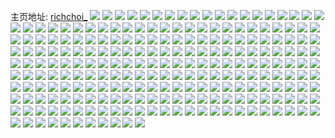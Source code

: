 主页地址: [richchoi_](https://weibo.com/u/5309980436) 
![](https://wx4.sinaimg.cn/mw2000/005Nm8tKly1g3f1lsn4v9j31y019sx4r.jpg) 
![](https://wx4.sinaimg.cn/mw2000/005Nm8tKly1g3dzv7hcb2j31sg2ds4qp.jpg) 
![](https://wx4.sinaimg.cn/mw2000/005Nm8tKly1g3dzvdrnaaj31sg2ds1kx.jpg) 
![](https://wx4.sinaimg.cn/mw2000/005Nm8tKly1g3dzvjxq2uj31sg2dsx6h.jpg) 
![](https://wx4.sinaimg.cn/mw2000/005Nm8tKly1g3dzvzcdm6j32c02c04qq.jpg) 
![](https://wx4.sinaimg.cn/mw2000/005Nm8tKly1g391h2kwy9j32d41gjkjl.jpg) 
![](https://wx4.sinaimg.cn/mw2000/005Nm8tKly1g391h1g9r3j32ds1ljb2a.jpg) 
![](https://wx4.sinaimg.cn/mw2000/005Nm8tKly1g38483mzzfj32c02c0e7l.jpg) 
![](https://wx4.sinaimg.cn/mw2000/005Nm8tKly1g384812181j32c02c0hb3.jpg) 
![](https://wx4.sinaimg.cn/mw2000/005Nm8tKly1g38485bls8j32c02c01au.jpg) 
![](https://wx4.sinaimg.cn/mw2000/005Nm8tKly1g35q5uo65ej32c03407wi.jpg) 
![](https://wx4.sinaimg.cn/mw2000/005Nm8tKly1g35q5tha1fj3254255npd.jpg) 
![](https://wx4.sinaimg.cn/mw2000/005Nm8tKly1g2yshgqtlbj32c02c07u6.jpg) 
![](https://wx4.sinaimg.cn/mw2000/005Nm8tKly1g2yshjt787j32c02c0hdt.jpg) 
![](https://wx4.sinaimg.cn/mw2000/005Nm8tKly1g2yshovgypj32c02c0u0x.jpg) 
![](https://wx4.sinaimg.cn/mw2000/005Nm8tKly1g2ya7kqqosj31sg2dshdt.jpg) 
![](https://wx4.sinaimg.cn/mw2000/005Nm8tKly1g2wp0dfouhj32ds1sg1jd.jpg) 
![](https://wx4.sinaimg.cn/mw2000/005Nm8tKly1g2wp1hipucj32c02c01kx.jpg) 
![](https://wx4.sinaimg.cn/mw2000/005Nm8tKly1g2wp0izb0dj32ds1sgapz.jpg) 
![](https://wx4.sinaimg.cn/mw2000/005Nm8tKly1g2wp0l1rdvj31sg1sgwnr.jpg) 
![](https://wx4.sinaimg.cn/mw2000/005Nm8tKly1g2vaduz396j32ds1sg7gi.jpg) 
![](https://wx4.sinaimg.cn/mw2000/005Nm8tKly1g2lxowhkq2j32c02c0u0y.jpg) 
![](https://wx4.sinaimg.cn/mw2000/005Nm8tKly1g2lxou7wdjj32c02c0x6q.jpg) 
![](https://wx4.sinaimg.cn/mw2000/005Nm8tKly1g2gqe2mjr8j31sg2ds1kx.jpg) 
![](https://wx4.sinaimg.cn/mw2000/005Nm8tKly1g2gful2fo6j31sg2ds4qp.jpg) 
![](https://wx4.sinaimg.cn/mw2000/005Nm8tKly1g2gfuxzenfj31sg2ds7wh.jpg) 
![](https://wx4.sinaimg.cn/mw2000/005Nm8tKly1g2gfvajvfoj31sg2ds4qp.jpg) 
![](https://wx4.sinaimg.cn/mw2000/005Nm8tKly1g2gfvk037sj31sg2ds1gf.jpg) 
![](https://wx4.sinaimg.cn/mw2000/005Nm8tKly1g2bjrj51aqj30yi1pcgy3.jpg) 
![](https://wx4.sinaimg.cn/mw2000/005Nm8tKly1g297pj1p0jj31sg2dstwg.jpg) 
![](https://wx4.sinaimg.cn/mw2000/005Nm8tKly1g297pk9f9zj31sg2dsnp9.jpg) 
![](https://wx4.sinaimg.cn/mw2000/005Nm8tKly1g27tc9mkwkj30yi18s49f.jpg) 
![](https://wx4.sinaimg.cn/mw2000/005Nm8tKly1g22zrnyjvxj32c02c0b2c.jpg) 
![](https://wx4.sinaimg.cn/mw2000/005Nm8tKly1g1wnsrltrsj31sg2ds1kx.jpg) 
![](https://wx4.sinaimg.cn/mw2000/005Nm8tKly1g1wnstmksdj31sg2ds1kx.jpg) 
![](https://wx4.sinaimg.cn/mw2000/005Nm8tKly1g1wnsuqj63j31sg2ds1kx.jpg) 
![](https://wx4.sinaimg.cn/mw2000/a843f54dly1g1e07pg3fyj20w40u0gpk.jpg) 
![](https://wx4.sinaimg.cn/mw2000/005Nm8tKly1g1qt69u9qtj32c02c07wh.jpg) 
![](https://wx4.sinaimg.cn/mw2000/005Nm8tKly1g1qt6cenltj32c02c04qp.jpg) 
![](https://wx4.sinaimg.cn/mw2000/005Nm8tKly1g1qt6ffia7j32c02c07wh.jpg) 
![](https://wx4.sinaimg.cn/mw2000/005Nm8tKly1g1qt6hwqikj32c02c0hc8.jpg) 
![](https://wx4.sinaimg.cn/mw2000/005Nm8tKly1g1kvuwaccxj32c02c0u0x.jpg) 
![](https://wx4.sinaimg.cn/mw2000/005Nm8tKly1g1kvv0x3ohj32c02c0npd.jpg) 
![](https://wx4.sinaimg.cn/mw2000/005Nm8tKly1g1kvurk9i2j32c02c0u0x.jpg) 
![](https://wx4.sinaimg.cn/mw2000/005Nm8tKly1g1kvv6amhtj32c02c0u0x.jpg) 
![](https://wx4.sinaimg.cn/mw2000/005Nm8tKly1g1kvvc0p9aj32c02c0u0x.jpg) 
![](https://wx4.sinaimg.cn/mw2000/005Nm8tKly1g1kvvdksj7j32c02c0u0y.jpg) 
![](https://wx4.sinaimg.cn/mw2000/005Nm8tKly1g1duwmw0d9j31o027v7wk.jpg) 
![](https://wx4.sinaimg.cn/mw2000/005Nm8tKly1g1duwiv4omj31o01o01kx.jpg) 
![](https://wx4.sinaimg.cn/mw2000/005Nm8tKly1g1duwnioa8j30ku11244b.jpg) 
![](https://wx4.sinaimg.cn/mw2000/005Nm8tKly1g1duwpg8bsj31xg1g3hdu.jpg) 
![](https://wx4.sinaimg.cn/mw2000/005Nm8tKly1g1duwqeqnkj31xg1g31kx.jpg) 
![](https://wx4.sinaimg.cn/mw2000/005Nm8tKly1g1duwrr8jvj31vt1evu0x.jpg) 
![](https://wx4.sinaimg.cn/mw2000/005Nm8tKly1g1cuv4aos1j31sg2ds1kx.jpg) 
![](https://wx4.sinaimg.cn/mw2000/005Nm8tKly1g1cuv7ckd9j31sg1sg4qp.jpg) 
![](https://wx4.sinaimg.cn/mw2000/005Nm8tKly1g1cuv8lvq4j30ku112tde.jpg) 
![](https://wx4.sinaimg.cn/mw2000/005Nm8tKly1g1cuva1wtdj30jg0ykabn.jpg) 
![](https://wx4.sinaimg.cn/mw2000/005Nm8tKly1g17w23fxxyj30yi120grg.jpg) 
![](https://wx4.sinaimg.cn/mw2000/005Nm8tKly1g17w240wzhj30yi0tzq8a.jpg) 
![](https://wx4.sinaimg.cn/mw2000/005Nm8tKly1g17w223az9j30hy0wdq5p.jpg) 
![](https://wx4.sinaimg.cn/mw2000/005Nm8tKly1g17wb67u4aj30yi1pc4qt.jpg) 
![](https://wx4.sinaimg.cn/mw2000/005Nm8tKly1g17w2oxzqnj30yi1pc1l2.jpg) 
![](https://wx4.sinaimg.cn/mw2000/005Nm8tKgy1g14uclze97j30u00u0dn1.jpg) 
![](https://wx4.sinaimg.cn/mw2000/005Nm8tKly1g0opim09z7j31sg2dskim.jpg) 
![](https://wx4.sinaimg.cn/mw2000/005Nm8tKly1g0opiph1u1j31sg2ds1kx.jpg) 
![](https://wx4.sinaimg.cn/mw2000/005Nm8tKly1g0opisso2ej31sg2dsu0s.jpg) 
![](https://wx4.sinaimg.cn/mw2000/005Nm8tKly1g0opivpe92j33402c01dk.jpg) 
![](https://wx4.sinaimg.cn/mw2000/005Nm8tKly1g0ivhnpm5hj32c02c0e2h.jpg) 
![](https://wx4.sinaimg.cn/mw2000/005Nm8tKly1g0ivj0mkgzj32c02c07vb.jpg) 
![](https://wx4.sinaimg.cn/mw2000/005Nm8tKly1g0ivj481a8j32c02c0e81.jpg) 
![](https://wx4.sinaimg.cn/mw2000/005Nm8tKly1g0ivj6iwpyj31sg2ds4qp.jpg) 
![](https://wx4.sinaimg.cn/mw2000/005Nm8tKly1g0ivgxb7wpj31sg2dskir.jpg) 
![](https://wx4.sinaimg.cn/mw2000/005Nm8tKly1g0gjx3znj1j30u01407wh.jpg) 
![](https://wx4.sinaimg.cn/mw2000/005Nm8tKly1g0g8dcb8zjj31sg2ds1kx.jpg) 
![](https://wx4.sinaimg.cn/mw2000/005Nm8tKly1g0g8dgeulrj31sg2ds1kx.jpg) 
![](https://wx4.sinaimg.cn/mw2000/005Nm8tKly1g0g8di9ahuj31sg2dsnml.jpg) 
![](https://wx4.sinaimg.cn/mw2000/005Nm8tKly1g0g8dk1j4jj31sg2ds1kx.jpg) 
![](https://wx4.sinaimg.cn/mw2000/005Nm8tKly1g0f6bot3bkj31mu17damh.jpg) 
![](https://wx4.sinaimg.cn/mw2000/005Nm8tKly1g0awlt9sayj31sg1sge81.jpg) 
![](https://wx4.sinaimg.cn/mw2000/005Nm8tKly1g0awlzwqdfj31sg1sge81.jpg) 
![](https://wx4.sinaimg.cn/mw2000/005Nm8tKly1g0awl3tov4j31sg2ds1kx.jpg) 
![](https://wx4.sinaimg.cn/mw2000/005Nm8tKly1fz4s52svr6j32c02c0quq.jpg) 
![](https://wx4.sinaimg.cn/mw2000/005Nm8tKly1fz4s54xtg8j32c02c01kx.jpg) 
![](https://wx4.sinaimg.cn/mw2000/005Nm8tKly1fz4s57i62hj32c02c0u00.jpg) 
![](https://wx4.sinaimg.cn/mw2000/005Nm8tKly1fz4s50of1uj32c02c0qju.jpg) 
![](https://wx4.sinaimg.cn/mw2000/005Nm8tKly1fz3xqwfr2nj32c02c04qp.jpg) 
![](https://wx4.sinaimg.cn/mw2000/005Nm8tKly1fz3xqxst6uj32c02c0kaj.jpg) 
![](https://wx4.sinaimg.cn/mw2000/005Nm8tKly1fz3xqzabc4j32c02c0e35.jpg) 
![](https://wx4.sinaimg.cn/mw2000/005Nm8tKly1fz3xr1yksej32c02c0nkz.jpg) 
![](https://wx4.sinaimg.cn/mw2000/005Nm8tKly1fz3xquzjogj32c02c07so.jpg) 
![](https://wx4.sinaimg.cn/mw2000/005Nm8tKly1fz3xr5pclfj32c02c0e6i.jpg) 
![](https://wx4.sinaimg.cn/mw2000/005Nm8tKly1fz1ptxdqj9j32c02c0hdv.jpg) 
![](https://wx4.sinaimg.cn/mw2000/005Nm8tKly1fyvtg130wpj30qo0qo43q.jpg) 
![](https://wx4.sinaimg.cn/mw2000/005Nm8tKly1fyvtfzn14wj30qo0qo435.jpg) 
![](https://wx4.sinaimg.cn/mw2000/005Nm8tKly1fyvtg0gjkhj30qo0zi7c1.jpg) 
![](https://wx4.sinaimg.cn/mw2000/005Nm8tKly1fyov7u210tj30qo0zijth.jpg) 
![](https://wx4.sinaimg.cn/mw2000/005Nm8tKly1fyhw0pvnu6j31i329ge81.jpg) 
![](https://wx4.sinaimg.cn/mw2000/005Nm8tKly1fyhw0byoujj30uf1ka10x.jpg) 
![](https://wx4.sinaimg.cn/mw2000/005Nm8tKly1fyeh65ob3cj30u0140qa0.jpg) 
![](https://wx4.sinaimg.cn/mw2000/005Nm8tKly1fyeh63ngqwj30u0140dmq.jpg) 
![](https://wx4.sinaimg.cn/mw2000/005Nm8tKly1fyeh68d8pkj31400u0ags.jpg) 
![](https://wx4.sinaimg.cn/mw2000/005Nm8tKly1fy8ab91tkrj33402c0npe.jpg) 
![](https://wx4.sinaimg.cn/mw2000/005Nm8tKly1fy8abbnqujj32b52c0b2a.jpg) 
![](https://wx4.sinaimg.cn/mw2000/005Nm8tKly1fy8abexmxjj32c03401kz.jpg) 
![](https://wx4.sinaimg.cn/mw2000/005Nm8tKly1fy8ab620suj32802yonpe.jpg) 
![](https://wx4.sinaimg.cn/mw2000/005Nm8tKly1fy7wzrt4k7j32b9330qv6.jpg) 
![](https://wx4.sinaimg.cn/mw2000/005Nm8tKly1fy7x25kr0dj32c02c04qp.jpg) 
![](https://wx4.sinaimg.cn/mw2000/005Nm8tKly1fy7x2qyvtvj32c02c0b29.jpg) 
![](https://wx4.sinaimg.cn/mw2000/005Nm8tKly1fy7x2y76bjj32c02c0x4u.jpg) 
![](https://wx4.sinaimg.cn/mw2000/005Nm8tKly1fy7x40hbtsj32c02c0e81.jpg) 
![](https://wx4.sinaimg.cn/mw2000/005Nm8tKly1fy7x3eff3dj32c02c0hdt.jpg) 
![](https://wx4.sinaimg.cn/mw2000/005Nm8tKly1fy7x1tsbyrj32c02c07wh.jpg) 
![](https://wx4.sinaimg.cn/mw2000/005Nm8tKly1fy7x3nnnvrj32c02c07wh.jpg) 
![](https://wx4.sinaimg.cn/mw2000/005Nm8tKly1fy7x3vs4zsj32c02c0njn.jpg) 
![](https://wx4.sinaimg.cn/mw2000/005Nm8tKly1fy64qb2m86j30t41frjyb.jpg) 
![](https://wx4.sinaimg.cn/mw2000/005Nm8tKly1fy64qjzzqsj32c0340x6p.jpg) 
![](https://wx4.sinaimg.cn/mw2000/005Nm8tKly1fxw13k0l63j32c02c0e85.jpg) 
![](https://wx4.sinaimg.cn/mw2000/005Nm8tKly1fxsgmjadclj30yi1pce84.jpg) 
![](https://wx4.sinaimg.cn/mw2000/005Nm8tKly1fxsgml536sj31m11m1ard.jpg) 
![](https://wx4.sinaimg.cn/mw2000/005Nm8tKly1fxqkp4h7hij32c03404qp.jpg) 
![](https://wx4.sinaimg.cn/mw2000/005Nm8tKly1fxqkp61fidj31sg2dsnk4.jpg) 
![](https://wx4.sinaimg.cn/mw2000/005Nm8tKly1fxqkp7h7epj31sg2ds1kx.jpg) 
![](https://wx4.sinaimg.cn/mw2000/005Nm8tKly1fxqkp2lghrj31sg1sgu0z.jpg) 
![](https://wx4.sinaimg.cn/mw2000/005Nm8tKly1fx0rfqgmd2j32c0340npd.jpg) 
![](https://wx4.sinaimg.cn/mw2000/005Nm8tKly1fx0rfs4t8bj32c0340qv5.jpg) 
![](https://wx4.sinaimg.cn/mw2000/005Nm8tKly1fx0rftr5eqj32c02c04qp.jpg) 
![](https://wx4.sinaimg.cn/mw2000/005Nm8tKly1fwzsbt0ixjj32c0340u0x.jpg) 
![](https://wx4.sinaimg.cn/mw2000/005Nm8tKly1fwqbhactjhj32c0340b29.jpg) 
![](https://wx4.sinaimg.cn/mw2000/005Nm8tKly1fwqbjj8bbjj32c0340e81.jpg) 
![](https://wx4.sinaimg.cn/mw2000/005Nm8tKly1fwqbk55d4uj32c0340qv5.jpg) 
![](https://wx4.sinaimg.cn/mw2000/005Nm8tKly1fwoyanx6o6j32c0340kjn.jpg) 
![](https://wx4.sinaimg.cn/mw2000/005Nm8tKly1fwoy70pn6mj32c0340kjm.jpg) 
![](https://wx4.sinaimg.cn/mw2000/005Nm8tKly1fwoyiy7py5j32c0340u0x.jpg) 
![](https://wx4.sinaimg.cn/mw2000/005Nm8tKly1fw0x9tw5nej32c0340kjm.jpg) 
![](https://wx4.sinaimg.cn/mw2000/005Nm8tKly1fw0xa6cilij32c0340kjn.jpg) 
![](https://wx4.sinaimg.cn/mw2000/005Nm8tKly1fvzljrjoeaj30yi1pc1kx.jpg) 
![](https://wx4.sinaimg.cn/mw2000/005Nm8tKly1fvy8jkah0wj30yi1pckjn.jpg) 
![](https://wx4.sinaimg.cn/mw2000/005Nm8tKly1fvxerbnfc0j32c03401ky.jpg) 
![](https://wx4.sinaimg.cn/mw2000/005Nm8tKly1fvxerfr171j32c03404qq.jpg) 
![](https://wx4.sinaimg.cn/mw2000/005Nm8tKly1fvwc5lpsilj32c0340b29.jpg) 
![](https://wx4.sinaimg.cn/mw2000/005Nm8tKly1fvwc5qekskj32c0340e81.jpg) 
![](https://wx4.sinaimg.cn/mw2000/005Nm8tKly1fvw3l6xk2ij315m15mgsd.jpg) 
![](https://wx4.sinaimg.cn/mw2000/005Nm8tKly1fvs3ssk9nkj32c0340hdt.jpg) 
![](https://wx4.sinaimg.cn/mw2000/005Nm8tKly1fvs3tdmnjrj32c03401ky.jpg) 
![](https://wx4.sinaimg.cn/mw2000/005Nm8tKly1fvs3sd5o77j32c0340e81.jpg) 
![](https://wx4.sinaimg.cn/mw2000/005Nm8tKly1fvrvrw2b8qj32ds1sgank.jpg) 
![](https://wx4.sinaimg.cn/mw2000/005Nm8tKly1fvrvrulgrpj32ds1sg7gt.jpg) 
![](https://wx4.sinaimg.cn/mw2000/005Nm8tKly1fvrvry2mdbj32ds1sgne7.jpg) 
![](https://wx4.sinaimg.cn/mw2000/005Nm8tKly1fvrvs0yak4j31sg2ds7vj.jpg) 
![](https://wx4.sinaimg.cn/mw2000/005Nm8tKly1fvrvs3b762j33402c0u0x.jpg) 
![](https://wx4.sinaimg.cn/mw2000/005Nm8tKly1fvrpg6ho3ij33402c0u0y.jpg) 
![](https://wx4.sinaimg.cn/mw2000/005Nm8tKly1fvp883ymh2j32c0340tug.jpg) 
![](https://wx4.sinaimg.cn/mw2000/005Nm8tKly1fvp8829ehij30yi1pc1kx.jpg) 
![](https://wx4.sinaimg.cn/mw2000/005Nm8tKly1fvicib7fcwj32c03404qq.jpg) 
![](https://wx4.sinaimg.cn/mw2000/005Nm8tKly1fvicihnfawj33402c0e81.jpg) 
![](https://wx4.sinaimg.cn/mw2000/005Nm8tKly1fvicj23l41j32c0340b2a.jpg) 
![](https://wx4.sinaimg.cn/mw2000/005Nm8tKly1fv5lt991fnj32c03404iu.jpg) 
![](https://wx4.sinaimg.cn/mw2000/005Nm8tKly1fv5lt3enotj30zk0zke71.jpg) 
![](https://wx4.sinaimg.cn/mw2000/005Nm8tKly1fv5lts40rmj325i2vgqv5.jpg) 
![](https://wx4.sinaimg.cn/mw2000/005Nm8tKly1fv5ltw66lxj32c02c0kf7.jpg) 
![](https://wx4.sinaimg.cn/mw2000/005Nm8tKly1fv5lu0jdpcj30qo0zk1kx.jpg) 
![](https://wx4.sinaimg.cn/mw2000/005Nm8tKly1fv5lu5vlv3j32c02c01kx.jpg) 
![](https://wx4.sinaimg.cn/mw2000/005Nm8tKly1fv3uqexh5mj32c02c0qjm.jpg) 
![](https://wx4.sinaimg.cn/mw2000/005Nm8tKly1fv3uqu3iq5j32c02c07wh.jpg) 
![](https://wx4.sinaimg.cn/mw2000/005Nm8tKly1fv3uq7o0f6j32c02c07pf.jpg) 
![](https://wx4.sinaimg.cn/mw2000/005Nm8tKly1fv3ur1l7izj32c02c0qk8.jpg) 
![](https://wx4.sinaimg.cn/mw2000/005Nm8tKly1fv3urdgwwtj32c02c01kx.jpg) 
![](https://wx4.sinaimg.cn/mw2000/005Nm8tKly1fv3urmfqtqj32c02c0dzz.jpg) 
![](https://wx4.sinaimg.cn/mw2000/005Nm8tKly1fv3urtneiej32c02c04ei.jpg) 
![](https://wx4.sinaimg.cn/mw2000/005Nm8tKly1fv3usbf3fcj30yi0yijxh.jpg) 
![](https://wx4.sinaimg.cn/mw2000/005Nm8tKly1fv3us7zljnj32c0340b29.jpg) 
![](https://wx4.sinaimg.cn/mw2000/005Nm8tKly1fv2mdg1d3wj31sg2dsaxv.jpg) 
![](https://wx4.sinaimg.cn/mw2000/005Nm8tKly1fv2mdhutxgj32c02c04l6.jpg) 
![](https://wx4.sinaimg.cn/mw2000/005Nm8tKly1fv2mdkhn3gj31sg2ds4ni.jpg) 
![](https://wx4.sinaimg.cn/mw2000/005Nm8tKly1fv2mdm9gr9j31sg2dskiy.jpg) 
![](https://wx4.sinaimg.cn/mw2000/005Nm8tKly1fv2mddxdhdj32c02c0nhb.jpg) 
![](https://wx4.sinaimg.cn/mw2000/005Nm8tKly1fv2mdnhbwjj31sg1sgk1i.jpg) 
![](https://wx4.sinaimg.cn/mw2000/005Nm8tKly1fv2mdpcvqsj31sg2ds1jw.jpg) 
![](https://wx4.sinaimg.cn/mw2000/005Nm8tKly1fv2mdrf462j32c02c0tv3.jpg) 
![](https://wx4.sinaimg.cn/mw2000/005Nm8tKly1fv2mdtc658j31sg2dsnos.jpg) 
![](https://wx4.sinaimg.cn/mw2000/005Nm8tKly1fuvfkdgoobj31w01w04qt.jpg) 
![](https://wx4.sinaimg.cn/mw2000/005Nm8tKly1fuvfl2t23oj31w01w0u0y.jpg) 
![](https://wx4.sinaimg.cn/mw2000/005Nm8tKly1fuvflbxhvvj31w01w0x6r.jpg) 
![](https://wx4.sinaimg.cn/mw2000/005Nm8tKly1fuvfjm4vngj31w01w0b2c.jpg) 
![](https://wx4.sinaimg.cn/mw2000/005Nm8tKly1fuvflf0n56j32c02c0qlo.jpg) 
![](https://wx4.sinaimg.cn/mw2000/005Nm8tKly1fuvflnjkscj31w01w0b2c.jpg) 
![](https://wx4.sinaimg.cn/mw2000/005Nm8tKly1fuvflus8v3j30ru2bix6q.jpg) 
![](https://wx4.sinaimg.cn/mw2000/005Nm8tKly1fuvflzdwprj30ru2bix6q.jpg) 
![](https://wx4.sinaimg.cn/mw2000/005Nm8tKly1fuvfm2zzcnj30ru2binpe.jpg) 
![](https://wx4.sinaimg.cn/mw2000/005Nm8tKly1fun5hofc8pj32c02c0e29.jpg) 
![](https://wx4.sinaimg.cn/mw2000/005Nm8tKly1fun5hrrjh2j32c02c0kd0.jpg) 
![](https://wx4.sinaimg.cn/mw2000/005Nm8tKly1fun5bextcxj32c02c01kx.jpg) 
![](https://wx4.sinaimg.cn/mw2000/005Nm8tKly1fun5hi9kl0j31sg1sghdv.jpg) 
![](https://wx4.sinaimg.cn/mw2000/005Nm8tKly1fulxk39if6j32c0340u0x.jpg) 
![](https://wx4.sinaimg.cn/mw2000/005Nm8tKly1fulxk9kr19j32c0340x6p.jpg) 
![](https://wx4.sinaimg.cn/mw2000/005Nm8tKly1fulxkldl7ij32c0340hdt.jpg) 
![](https://wx4.sinaimg.cn/mw2000/005Nm8tKly1fulxkphn3zj31sg2dse4b.jpg) 
![](https://wx4.sinaimg.cn/mw2000/005Nm8tKly1fulxkw2fijj32c02c04fu.jpg) 
![](https://wx4.sinaimg.cn/mw2000/005Nm8tKly1fu2d8pcybrj32c0340x6p.jpg) 
![](https://wx4.sinaimg.cn/mw2000/005Nm8tKly1fu2d8s7a4cj32c0340b29.jpg) 
![](https://wx4.sinaimg.cn/mw2000/005Nm8tKly1fu2d8v290wj32c0340x6p.jpg) 
![](https://wx4.sinaimg.cn/mw2000/005Nm8tKly1fu2d8ytnkwj32c03404qq.jpg) 
![](https://wx4.sinaimg.cn/mw2000/005Nm8tKly1ftp9b3bbj5j30yi1pchdh.jpg) 
![](https://wx4.sinaimg.cn/mw2000/005Nm8tKly1ftp9bfpejoj30yi1pc1kx.jpg) 
![](https://wx4.sinaimg.cn/mw2000/005Nm8tKly1ftojfbng7zj32c03404qp.jpg) 
![](https://wx4.sinaimg.cn/mw2000/005Nm8tKly1ftojffcl3nj32c0340h82.jpg) 
![](https://wx4.sinaimg.cn/mw2000/005Nm8tKly1ftojfl2f0gj32c0340b29.jpg) 
![](https://wx4.sinaimg.cn/mw2000/005Nm8tKly1ftojfpgpgjj32c0340qv5.jpg) 
![](https://wx4.sinaimg.cn/mw2000/005Nm8tKly1ftojfsx9xuj32c0340kjl.jpg) 
![](https://wx4.sinaimg.cn/mw2000/005Nm8tKly1fths1af7yyj32c02c07qy.jpg) 
![](https://wx4.sinaimg.cn/mw2000/005Nm8tKly1fths18imo1j32c0340e2r.jpg) 
![](https://wx4.sinaimg.cn/mw2000/005Nm8tKly1ftg89knnhzj32c02c04qp.jpg) 
![](https://wx4.sinaimg.cn/mw2000/005Nm8tKly1ftc2qj54v2j30yi1pctmv.jpg) 
![](https://wx4.sinaimg.cn/mw2000/005Nm8tKly1ftc2rauvu6j30yi1pckjo.jpg) 
![](https://wx4.sinaimg.cn/mw2000/005Nm8tKly1ftaqaddug5j32c02c0ne6.jpg) 
![](https://wx4.sinaimg.cn/mw2000/005Nm8tKly1ftaqaaa55jj32c02c0x2u.jpg) 
![](https://wx4.sinaimg.cn/mw2000/005Nm8tKly1ftaqafvf6ij32c02c0ttw.jpg) 
![](https://wx4.sinaimg.cn/mw2000/005Nm8tKly1ft4r0ey7ilj30yi0pwkhm.jpg) 
![](https://wx4.sinaimg.cn/mw2000/005Nm8tKly1ft4r0gxydsj32c02c0khh.jpg) 
![](https://wx4.sinaimg.cn/mw2000/005Nm8tKly1ft4r0jjr0bj32c02c01kj.jpg) 
![](https://wx4.sinaimg.cn/mw2000/005Nm8tKly1fpuslo7d49j32c0340e81.jpg) 
![](https://wx4.sinaimg.cn/mw2000/005Nm8tKly1fpuslqu5slj30yi1pc7uy.jpg) 
![](https://wx4.sinaimg.cn/mw2000/005Nm8tKgy1fpb6xwp6s5j32c03407wi.jpg) 
![](https://wx4.sinaimg.cn/mw2000/005Nm8tKgy1fpb6xzteu8j32c0340kjm.jpg) 
![](https://wx4.sinaimg.cn/mw2000/005Nm8tKgy1fp2awzubqgj30qo0zk0zy.jpg) 
![](https://wx4.sinaimg.cn/mw2000/005Nm8tKgy1fp2ax8yl7hj30qo0zkjzz.jpg) 
![](https://wx4.sinaimg.cn/mw2000/005Nm8tKgy1fp2axek08aj30qo0zk0zm.jpg) 
![](https://wx4.sinaimg.cn/mw2000/005Nm8tKgy1fp2axqewo2j30qo0zkgtv.jpg) 
![](https://wx4.sinaimg.cn/mw2000/005Nm8tKgy1fp2awggxscj30qo2807n9.jpg) 
![](https://wx4.sinaimg.cn/mw2000/005Nm8tKgy1fp2ay03drmj30qo0zkjzl.jpg) 
